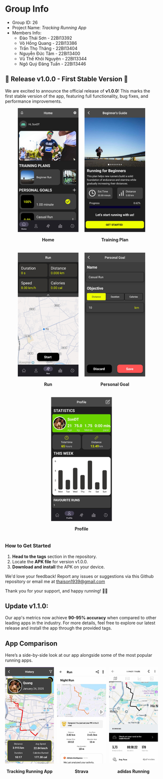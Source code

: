 Group Info
=======================

* Group ID: 26
* Project Name: *Tracking Running App*
* Members Info:
    - Đào Thái Sơn - 22BI13392
    - Võ Hồng Quang - 22BI13386
    - Trần Thọ Thăng - 22BI13404
    - Nguyễn Đức Tâm - 22BI13400
    - Vũ Thế Khôi Nguyên - 22BI13344
    - Ngô Quý Đăng Tuấn - 22BI13446

## 🎉 Release v1.0.0 - First Stable Version 🚀

We are excited to announce the official release of **v1.0.0**! This marks the first stable version of the app, featuring full functionality, bug fixes, and performance improvements.

<div style="display: flex; flex-wrap: wrap; justify-content: center; gap: 20px;">
  <div style="text-align: center; width: 200px;">
    <img src="assets/Home.jpeg" alt="Home" width="100%">
    <p><b>Home</b></p>
  </div>
  <div style="text-align: center; width: 200px;">
    <img src="assets/TrainingPlan.jpeg" alt="Training Plan" width="100%">
    <p><b>Training Plan</b></p>
  </div>
  <div style="text-align: center; width: 200px;">
    <img src="assets/Run.jpeg" alt="Run" width="100%">
    <p><b>Run</b></p>
  </div>
  <div style="text-align: center; width: 200px;">
    <img src="assets/PersonalGoal.jpeg" alt="Personal Goal" width="100%">
    <p><b>Personal Goal</b></p>
  </div>
  <div style="text-align: center; width: 200px;">
    <img src="assets/Profile.jpeg" alt="Profile" width="100%">
    <p><b>Profile</b></p>
  </div>
</div>


### How to Get Started
1. **Head to the tags** section in the repository.
2. Locate the **APK file** for version v1.0.0.
3. **Download and install** the APK on your device.

We'd love your feedback! Report any issues or suggestions via this Github repository or email me at thaison1939@gmail.com

Thank you for your support, and happy running! 🏃‍♂️

## Update v1.1.0: 
Our app's metrics now achieve **90-95% accuracy** when compared to other leading apps in the industry. For more details, feel free to explore our latest release and install the app through the provided tags.

## App Comparison
Here’s a side-by-side look at our app alongside some of the most popular running apps.

<div style="display: flex; justify-content: space-around; align-items: center; gap: 10px;">
  <div style="text-align: center;">
    <img src="assets/TrackingRunningApp.jpeg" alt="Running Tracking App" width="200"/>
    <p><b>Tracking Running App</b></p>
  </div>
  <div style="text-align: center;">
    <img src="assets/Strava.jpeg" alt="Other App 1" width="200"/>
    <p><b>Strava</b></p>
  </div>
  <div style="text-align: center;">
    <img src="assets/adidasRunning.jpeg" alt="Other App 2" width="200"/>
    <p><b>adidas Running</b></p>
  </div>
</div>



